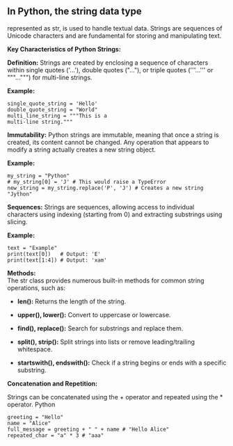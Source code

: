 ## In Python, the string data type
represented as str, is used to handle textual data. Strings are sequences of Unicode characters and are fundamental for storing and manipulating text.

**Key Characteristics of Python Strings:**  

**Definition:** Strings are created by enclosing a sequence of characters within single quotes ('...'), double quotes ("..."), or triple quotes ('''...''' or """...""") for multi-line strings.  

**Example:**  

    single_quote_string = 'Hello'
    double_quote_string = "World"
    multi_line_string = """This is a
    multi-line string."""  

**Immutability:** Python strings are immutable, meaning that once a string is created, its content cannot be changed. Any operation that appears to modify a string actually creates a new string object.  

**Example:**  

    my_string = "Python"
    # my_string[0] = 'J' # This would raise a TypeError
    new_string = my_string.replace('P', 'J') # Creates a new string "Jython"

**Sequences:** Strings are sequences, allowing access to individual characters using indexing (starting from 0) and extracting substrings using slicing.  

**Example:**  

    text = "Example"
    print(text[0])   # Output: 'E'
    print(text[1:4]) # Output: 'xam'  

**Methods:**  
The str class provides numerous built-in methods for common string operations, such as:  

- **len():** Returns the length of the string.  

- **upper(), lower():** Convert to uppercase or lowercase.  

- **find(), replace():** Search for substrings and replace them.  

- **split(), strip():** Split strings into lists or remove leading/trailing whitespace.  

- **startswith(), endswith():** Check if a string begins or ends with a specific substring.  

**Concatenation and Repetition:**  

Strings can be concatenated using the + operator and repeated using the * operator.
Python

    greeting = "Hello"
    name = "Alice"
    full_message = greeting + " " + name # "Hello Alice"
    repeated_char = "a" * 3 # "aaa"